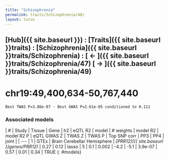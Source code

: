 ```yaml
---
title: "Schizophrenia"
permalink: traits/Schizophrenia/48/ 
layout: locus
---
```


## [Hub]({{ site.baseurl }}) : [Traits]({{ site.baseurl }}traits) : [Schizophrenia]({{ site.baseurl }}traits/Schizophrenia) :  [ ← ]({{ site.baseurl }}traits/Schizophrenia/47)  [ → ]({{ site.baseurl }}traits/Schizophrenia/49)

# chr19:49,400,634-50,767,440

`Best TWAS P=3.86e-07 · Best GWAS P=2.61e-05 conditioned to 0.111`

<script>
Plotly.d3.csv("../48.cond.csv", function(data){ processData(data) } );
</script><div id="graph"></div>

### Associated models

| # | Study | Tissue | Gene | h2 | eQTL R2 | model | # weights | model R2 | model R2 P | eQTL GWAS Z | TWAS Z | TWAS P | Top SNP corr | PP3 | PP4 | joint |
| --- |
1 | GTEx | Brain Cerebellar Hemisphere | *[PRR12]({{ site.baseurl }}genes/PRR12)* | 0.27 | 0.12 | lasso | 5 | 0.1 | 0.002 | -4.2 | -5.1 | 3.9e-07 | 0.57 | 0.01 | 0.34 | TRUE
{: #models}

